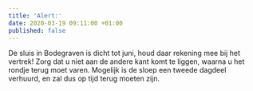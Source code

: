 ```yaml
---
title: 'Alert:'
date: 2020-03-19 09:11:00 +01:00
published: false
---
```


De sluis in Bodegraven is dicht tot juni, houd daar rekening mee bij het vertrek! Zorg dat u niet aan de andere kant komt te liggen, waarna u het rondje terug moet varen. Mogelijk is de sloep een tweede dagdeel verhuurd, en zal dus op tijd terug moeten zijn.